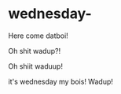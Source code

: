 # wednesday-

Here come datboi!

Oh shit wadup?!

Oh shiit waduup!

it's wednesday my bois!
Wadup!

